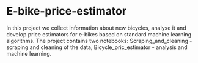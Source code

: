 # E-bike-price-estimator
In this project we collect information about new bicycles, analyse it and develop price estimators for e-bikes based on standard machine learning algorithms.
The project contains two notebooks:
Scraping_and_cleaning - scraping and cleaning of the data,
Bicycle_pric_estimator - analysis and machine learning.

